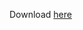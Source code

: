 Download [here](https://bitbucket.org/jamie_newbon/ant-colony-optimization-ai/downloads/Program%20Executables.zip)